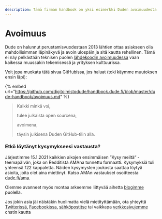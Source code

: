 ```yaml
---
description: Tämä firman handbook on yksi esimerkki Duden avoimuudesta.
---
```


# Avoimuus

Dude on halunnut perustamisvuodestaan 2013 lähtien ottaa asiakseen olla mahdollisimman läpinäkyvä ja avoin ulospäin ja sitä kautta rehellinen. Tämä ei näy pelkästään teknisen puolen [lähdekoodin avoimuudessa](https://github.com/digitoimistodude) vaan kaikessa muussakin tekemisessä ja yrityksen kulttuurissa.

Voit jopa muokata tätä sivua GitHubissa, jos haluat (toki käymme muutoksen ensin läpi):

{% embed url="https://github.com/digitoimistodude/handbook.dude.fi/blob/master/dude-handbook/avoimuus.md" %}

> Kaikki minkä voi,
>
> tulee julkaista open sourcena,
>
> avoimena,
>
> täysin julkisena Duden GitHub-tilin alla.

### Etkö löytänyt kysymykseesi vastausta? <a href="#etkoe-loeytaenyt-kysymy" id="etkoe-loeytaenyt-kysymy"></a>

Järjestimme 15.1.2021 kaikkien aikojen ensimmäisen ”Kysy meiltä” -teemapäivän, joka on Redditistä AMAna tunnettu formaatti. Kysymyksiä tuli yhteensä 122 kappaletta. Näiden kysymysten joukosta saattaa löytyä asioita, joita olet aina miettinyt. Katso AMAn vastaukset osoitteesta [dude.fi/ama](https://www.dude.fi/ama).

Olemme avanneet myös montaa arkeemme liittyvää aihetta [blogimme](https://www.dude.fi/blogi) puolella.

Jos jokin asia jäi näistäkin huolimatta vielä mietityttämään, ota yhteyttä [Twitterissä](https://twitter.com/dudetoimisto), [Facebookissa](https://www.facebook.com/digitoimistodude/), [sähköpostitse](mailto:moro@dude.fi) tai vaikkapa [verkkosivujemme](https://www.dude.fi) chatin kautta

